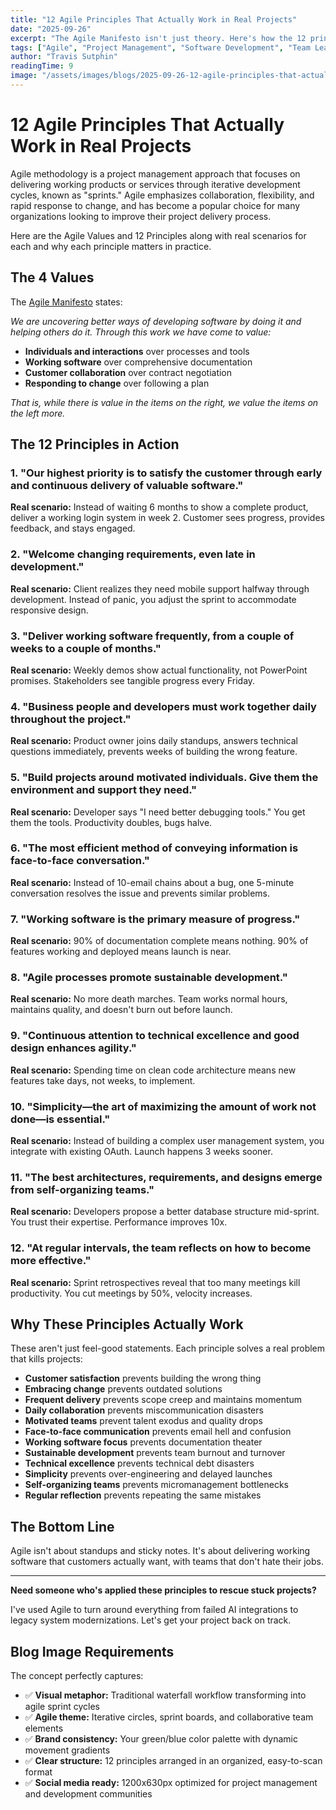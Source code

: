```yaml
---
title: "12 Agile Principles That Actually Work in Real Projects"
date: "2025-09-26"
excerpt: "The Agile Manifesto isn't just theory. Here's how the 12 principles translate into real-world project success, with practical examples from the trenches."
tags: ["Agile", "Project Management", "Software Development", "Team Leadership"]
author: "Travis Sutphin"
readingTime: 9
image: "/assets/images/blogs/2025-09-26-12-agile-principles-that-actually-work-in-real-projects.png"
---
```


# 12 Agile Principles That Actually Work in Real Projects

Agile methodology is a project management approach that focuses on delivering working products or services through iterative development cycles, known as "sprints." Agile emphasizes collaboration, flexibility, and rapid response to change, and has become a popular choice for many organizations looking to improve their project delivery process.

Here are the Agile Values and 12 Principles along with real scenarios for each and why each principle matters in practice.

## The 4 Values

The [Agile Manifesto](https://agilemanifesto.org/) states:

*We are uncovering better ways of developing software by doing it and helping others do it. Through this work we have come to value:*

- **Individuals and interactions** over processes and tools
- **Working software** over comprehensive documentation
- **Customer collaboration** over contract negotiation
- **Responding to change** over following a plan

*That is, while there is value in the items on the right, we value the items on the left more.*

## The 12 Principles in Action

### 1. "Our highest priority is to satisfy the customer through early and continuous delivery of valuable software."
**Real scenario:** Instead of waiting 6 months to show a complete product, deliver a working login system in week 2. Customer sees progress, provides feedback, and stays engaged.

### 2. "Welcome changing requirements, even late in development."
**Real scenario:** Client realizes they need mobile support halfway through development. Instead of panic, you adjust the sprint to accommodate responsive design.

### 3. "Deliver working software frequently, from a couple of weeks to a couple of months."
**Real scenario:** Weekly demos show actual functionality, not PowerPoint promises. Stakeholders see tangible progress every Friday.

### 4. "Business people and developers must work together daily throughout the project."
**Real scenario:** Product owner joins daily standups, answers technical questions immediately, prevents weeks of building the wrong feature.

### 5. "Build projects around motivated individuals. Give them the environment and support they need."
**Real scenario:** Developer says "I need better debugging tools." You get them the tools. Productivity doubles, bugs halve.

### 6. "The most efficient method of conveying information is face-to-face conversation."
**Real scenario:** Instead of 10-email chains about a bug, one 5-minute conversation resolves the issue and prevents similar problems.

### 7. "Working software is the primary measure of progress."
**Real scenario:** 90% of documentation complete means nothing. 90% of features working and deployed means launch is near.

### 8. "Agile processes promote sustainable development."
**Real scenario:** No more death marches. Team works normal hours, maintains quality, and doesn't burn out before launch.

### 9. "Continuous attention to technical excellence and good design enhances agility."
**Real scenario:** Spending time on clean code architecture means new features take days, not weeks, to implement.

### 10. "Simplicity—the art of maximizing the amount of work not done—is essential."
**Real scenario:** Instead of building a complex user management system, you integrate with existing OAuth. Launch happens 3 weeks sooner.

### 11. "The best architectures, requirements, and designs emerge from self-organizing teams."
**Real scenario:** Developers propose a better database structure mid-sprint. You trust their expertise. Performance improves 10x.

### 12. "At regular intervals, the team reflects on how to become more effective."
**Real scenario:** Sprint retrospectives reveal that too many meetings kill productivity. You cut meetings by 50%, velocity increases.

## Why These Principles Actually Work

These aren't just feel-good statements. Each principle solves a real problem that kills projects:

- **Customer satisfaction** prevents building the wrong thing
- **Embracing change** prevents outdated solutions
- **Frequent delivery** prevents scope creep and maintains momentum
- **Daily collaboration** prevents miscommunication disasters
- **Motivated teams** prevent talent exodus and quality drops
- **Face-to-face communication** prevents email hell and confusion
- **Working software focus** prevents documentation theater
- **Sustainable development** prevents team burnout and turnover
- **Technical excellence** prevents technical debt disasters
- **Simplicity** prevents over-engineering and delayed launches
- **Self-organizing teams** prevents micromanagement bottlenecks
- **Regular reflection** prevents repeating the same mistakes

## The Bottom Line

Agile isn't about standups and sticky notes. It's about delivering working software that customers actually want, with teams that don't hate their jobs.

---

**Need someone who's applied these principles to rescue stuck projects?**

I've used Agile to turn around everything from failed AI integrations to legacy system modernizations. Let's get your project back on track.

## Blog Image Requirements

The concept perfectly captures:

- ✅ **Visual metaphor:** Traditional waterfall workflow transforming into agile sprint cycles
- ✅ **Agile theme:** Iterative circles, sprint boards, and collaborative team elements
- ✅ **Brand consistency:** Your green/blue color palette with dynamic movement gradients
- ✅ **Clear structure:** 12 principles arranged in an organized, easy-to-scan format
- ✅ **Social media ready:** 1200x630px optimized for project management and development communities